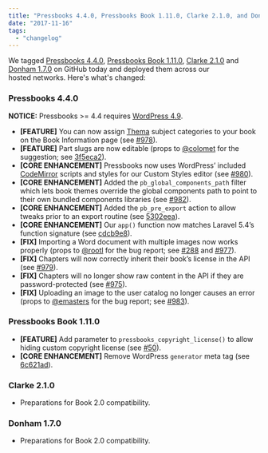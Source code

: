 ```yaml
---
title: "Pressbooks 4.4.0, Pressbooks Book 1.11.0, Clarke 2.1.0, and Donham 1.7.0"
date: "2017-11-16"
tags: 
  - "changelog"
---
```


We tagged [Pressbooks 4.4.0](https://github.com/pressbooks/pressbooks/releases/tag/4.4.0), [Pressbooks Book 1.11.0](https://github.com/pressbooks/pressbooks-book/releases/tag/1.11.0), [Clarke 2.1.0](https://github.com/pressbooks/pressbooks-clarke/releases/tag/2.1.0) and [Donham 1.7.0](https://github.com/pressbooks/pressbooks-donham/releases/tag/1.7.0) on GitHub today and deployed them across our hosted networks. Here's what's changed:

### Pressbooks 4.4.0

**NOTICE:** Pressbooks >= 4.4 requires [WordPress 4.9](https://wordpress.org/news/2017/11/tipton/).

- **[FEATURE]** You can now assign [Thema](https://ns.editeur.org/thema/en) subject categories to your book on the Book Information page (see [#978](https://github.com/pressbooks/pressbooks/pull/978)).
- **[FEATURE]** Part slugs are now editable (props to [@colomet](https://github.com/colomet) for the suggestion; see [3f5eca2](https://github.com/pressbooks/pressbooks/commit/3f5eca2dce75bf2d3fae474a3d8485a568b300b9)).
- **[CORE ENHANCEMENT]** Pressbooks now uses WordPress’ included [CodeMirror](https://make.wordpress.org/core/2017/10/22/code-editing-improvements-in-wordpress-4-9/) scripts and styles for our Custom Styles editor (see [#980](https://github.com/pressbooks/pressbooks/pull/980)).
- **[CORE ENHANCEMENT]** Added the `pb_global_components_path` filter which lets book themes override the global components path to point to their own bundled components libraries (see [#982](https://github.com/pressbooks/pressbooks/pull/982)).
- **[CORE ENHANCEMENT]** Added the `pb_pre_export` action to allow tweaks prior to an export routine (see [5302eea](https://github.com/pressbooks/pressbooks/commit/5302eeaac44f7bdd7f4158be7d44f63b9e0dfa3b)).
- **[CORE ENHANCEMENT]** Our `app()` function now matches Laravel 5.4’s function signature (see [cdcb9e8](https://github.com/pressbooks/pressbooks/commit/cdcb9e8c54690d3391a5476c1a61baca781ad09d)).
- **[FIX]** Importing a Word document with multiple images now works properly (props to [@rootl](https://github.com/rootl) for the bug report; see [#288](https://github.com/pressbooks/pressbooks/issues/288) and [#977](https://github.com/pressbooks/pressbooks/pull/977)).
- **[FIX]** Chapters will now correctly inherit their book’s license in the API (see [#979](https://github.com/pressbooks/pressbooks/pull/979)).
- **[FIX]** Chapters will no longer show raw content in the API if they are password-protected (see [#975](https://github.com/pressbooks/pressbooks/pull/975)).
- **[FIX]** Uploading an image to the user catalog no longer causes an error (props to [@emasters](https://github.com/emasters) for the bug report; see [#983](https://github.com/pressbooks/pressbooks/pull/983)).

### Pressbooks Book 1.11.0

- **[FEATURE]** Add parameter to `pressbooks_copyright_license()` to allow hiding custom copyright license (see [#50](https://github.com/pressbooks/pressbooks-book/pull/50)).
- **[CORE ENHANCEMENT]** Remove WordPress `generator` meta tag (see [6c621ad](https://github.com/pressbooks/pressbooks-book/commit/6c621adeff72ee56836bf3dd011f90d0f66a5ba7)).

### Clarke 2.1.0

- Preparations for Book 2.0 compatibility.

### Donham 1.7.0

- Preparations for Book 2.0 compatibility.
